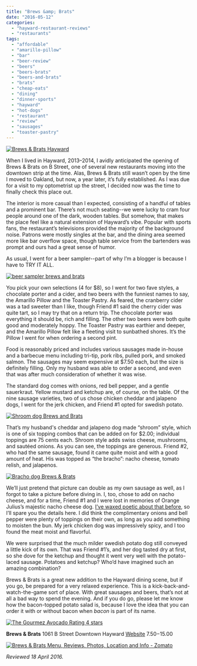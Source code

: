 ```yaml
---
title: "Brews &amp; Brats"
date: "2016-05-12"
categories: 
  - "hayward-restaurant-reviews"
  - "restaurants"
tags: 
  - "affordable"
  - "amarillo-pillow"
  - "bar"
  - "beer-review"
  - "beers"
  - "beers-brats"
  - "beers-and-brats"
  - "brats"
  - "cheap-eats"
  - "dining"
  - "dinner-sports"
  - "hayward"
  - "hot-dogs"
  - "restaurant"
  - "review"
  - "sausages"
  - "toaster-pastry"
---
```


[![Brews & Brats Hayward](http://s3.amazonaws.com/thegourmez-wpmedia/2016/04/BrewsBrats01-329x500.jpg)](http://s3.amazonaws.com/thegourmez-wpmedia/2016/04/BrewsBrats01.jpg)

When I lived in Hayward, 2013–2014, I avidly anticipated the opening of Brews & Brats on B Street, one of several new restaurants moving into the downtown strip at the time. Alas, Brews & Brats still wasn’t open by the time I moved to Oakland, but now, a year later, it’s fully established. As I was due for a visit to my optometrist up the street, I decided now was the time to finally check this place out.

The interior is more casual than I expected, consisting of a handful of tables and a prominent bar. There’s not much seating--we were lucky to cram four people around one of the dark, wooden tables. But somehow, that makes the place feel like a natural extension of Hayward’s vibe. Popular with sports fans, the restaurant’s televisions provided the majority of the background noise. Patrons were mostly singles at the bar, and the dining area seemed more like bar overflow space, though table service from the bartenders was prompt and ours had a great sense of humor.

As usual, I went for a beer sampler--part of why I’m a blogger is because I have to TRY IT ALL.

[![beer sampler brews and brats](http://s3.amazonaws.com/thegourmez-wpmedia/2016/04/BrewsBrats02-450x500.jpg)](http://s3.amazonaws.com/thegourmez-wpmedia/2016/04/BrewsBrats02.jpg)

You pick your own selections (4 for $8), so I went for two fave styles, a chocolate porter and a cider, and two beers with the funniest names to say, the Amarillo Pillow and the Toaster Pastry. As feared, the cranberry cider was a tad sweeter than I like, though Friend #1 said the cherry cider was quite tart, so I may try that on a return trip. The chocolate porter was everything it should be, rich and filling. The other two beers were both quite good and moderately hoppy. The Toaster Pastry was earthier and deeper, and the Amarillo Pillow felt like a fleeting visit to sunbathed shores. It’s the Pillow I went for when ordering a second pint.

Food is reasonably priced and includes various sausages made in-house and a barbecue menu including tri-tip, pork ribs, pulled pork, and smoked salmon. The sausages may seem expensive at $7.50 each, but the size is definitely filling. Only my husband was able to order a second, and even that was after much consideration of whether it was wise.

The standard dog comes with onions, red bell pepper, and a gentle sauerkraut. Yellow mustard and ketchup are, of course, on the table. Of the nine sausage varieties, two of us chose chicken cheddar and jalapeno dogs, I went for the jerk chicken, and Friend #1 opted for swedish potato.

[![Shroom dog Brews and Brats](http://s3.amazonaws.com/thegourmez-wpmedia/2016/04/BrewsBrats04-500x298.jpg)](http://s3.amazonaws.com/thegourmez-wpmedia/2016/04/BrewsBrats04.jpg)

That’s my husband's cheddar and jalapeno dog made “shroom” style, which is one of six topping combos that can be added on for $2.00; individual toppings are 75 cents each. Shroom style adds swiss cheese, mushrooms, and sautéed onions. As you can see, the toppings are generous. Friend #2, who had the same sausage, found it came quite moist and with a good amount of heat. His was topped as “the bracho”: nacho cheese, tomato relish, and jalapenos.

[![Bracho dog Brews & Brats](http://s3.amazonaws.com/thegourmez-wpmedia/2016/04/BrewsBrats05-500x329.jpg)](http://s3.amazonaws.com/thegourmez-wpmedia/2016/04/BrewsBrats05.jpg)

We’ll just pretend that picture can double as my own sausage as well, as I forgot to take a picture before diving in. I, too, chose to add on nacho cheese, and for a time, Friend #1 and I were lost in memories of Orange Julius’s majestic nacho cheese dog. [I’ve waxed poetic about that before](http://thegourmez.com/2015/01/22/pinks-hot-dogs/), so I’ll spare you the details here. I did think the complimentary onions and bell pepper were plenty of toppings on their own, as long as you add something to moisten the bun. My jerk chicken dog was impressively spicy, and I too found the meat moist and flavorful.

We were surprised that the much milder swedish potato dog still conveyed a little kick of its own. That was Friend #1’s, and her dog tasted dry at first, so she dove for the ketchup and thought it went very well with the potato-laced sausage. Potatoes and ketchup? Who’d have imagined such an amazing combination?

Brews & Brats is a great new addition to the Hayward dining scene, but if you go, be prepared for a very relaxed experience. This is a kick-back-and-watch-the-game sort of place. With great sausages and beers, that’s not at all a bad way to spend the evening. And if you do go, please let me know how the bacon-topped potato salad is, because I love the idea that you can order it with or without bacon when _bacon_ is part of its name.

[![The Gourmez Avocado Rating 4 stars](http://s3.amazonaws.com/thegourmez-wpmedia/2009/05/rating_avocado1.gif)](http://s3.amazonaws.com/thegourmez-wpmedia/2009/05/rating_avocado1.gif)

**Brews & Brats** 1061 B Street Downtown Hayward [Website](http://www.pubandrestaurantinhaywardca.com/) $7.50-$15.00

[![Brews & Brats Menu, Reviews, Photos, Location and Info - Zomato](https://www.zomato.com/logo/18112679/minilink)](https://www.zomato.com/hayward-ca/brews-brats-hayward "View Menu, Reviews, Photos & Information about Brews & Brats, Hayward and other Restaurants in Hayward")

_Reviewed 18 April 2016._

